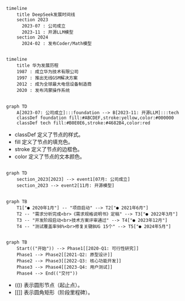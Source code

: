 ```mermaid
timeline
    title DeepSeek发展时间线
    section 2023
      2023-07 : 公司成立
      2023-11 : 开源LLM模型
    section 2024
      2024-02 : 发布Coder/Math模型
```

##
```mermaid
timeline
    title 华为发展历程
    1987 : 成立华为技术有限公司
    1997 : 推出无线GSM解决方案
    2012 : 成为全球最大电信设备制造商
    2020 : 发布鸿蒙操作系统
```
##
```mermaid
graph TD
    A[2023-07: 公司成立]:::foundation --> B[2023-11: 开源LLM]:::tech
    classDef foundation fill:#ABCDEF,stroke:yellow,color:#000000
    classDef tech fill:#B0E0E6,stroke:#4682B4,color:red
```
* classDef 定义了节点的样式。
* fill 定义了节点的填充色。
* stroke 定义了节点的边框色。
* color 定义了节点的文本颜色。

##
```mermaid
graph TD
    section_2023[2023] --> event1[07月: 公司成立]
    section_2023 --> event2[11月: 开源模型]
```
## 
```mermaid
graph TB
    T1["● 2020年1月"] -- "项目启动" --> T2["● 2021年6月"]
    T2 -- "需求分析完成<br>《需求规格说明书》定稿" --> T3["● 2022年3月"]
    T3 -- "开发阶段启动<br>技术方案评审通过" --> T4["● 2023年12月"]
    T4 -- "测试覆盖率98%<br>修复关键BUG 15个" --> T5["● 2024年5月"]
```
##
```mermaid
graph TB
    Start(("开始")) --> Phase1[[2020-Q1: 可行性研究]]
    Phase1 --> Phase2[[2021-Q2: 原型设计]]
    Phase2 --> Phase3[[2022-Q3: 核心功能开发]]
    Phase3 --> Phase4[[2023-Q4: 用户测试]]
    Phase4 --> End(("交付"))
```
* (()) 表示圆形节点（起止点）。
* [[]] 表示圆角矩形（阶段里程碑）。